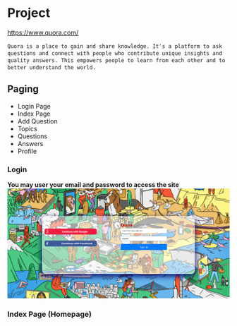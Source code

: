 # Project
https://www.quora.com/
```
Quora is a place to gain and share knowledge. It's a platform to ask questions and connect with people who contribute unique insights and quality answers. This empowers people to learn from each other and to better understand the world.
```

## Paging
- Login Page
- Index Page
- Add Question
- Topics
- Questions
- Answers
- Profile

### Login
**You may user your email and password to access the site**
![Login](/Images/Login.png)

### Index Page (Homepage)
